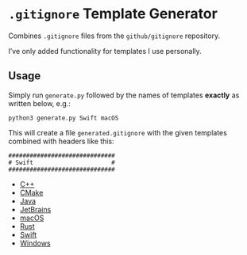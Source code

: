 # `.gitignore` Template Generator

Combines `.gitignore` files from the `github/gitignore` repository.

I’ve only added functionality for templates I use personally.

## Usage

Simply run `generate.py` followed by the names of templates **exactly** as written below, e.g.:

`python3 generate.py Swift macOS`

This will create a file `generated.gitignore` with the given templates combined with headers like this:

```
##############################
# Swift                      #
##############################
```

- [C++](https://github.com/github/gitignore/blob/master/C%2B%2B.gitignore)
- [CMake](https://github.com/github/gitignore/blob/master/CMake.gitignore)
- [Java](https://github.com/github/gitignore/blob/master/Java.gitignore)
- [JetBrains](https://github.com/github/gitignore/blob/master/Global/JetBrains.gitignore)
- [macOS](https://github.com/github/gitignore/blob/master/Global/macOS.gitignore)
- [Rust](https://github.com/github/gitignore/blob/master/Rust.gitignore)
- [Swift](https://github.com/github/gitignore/blob/master/Swift.gitignore)
- [Windows](https://github.com/github/gitignore/blob/master/Global/Windows.gitignore)
